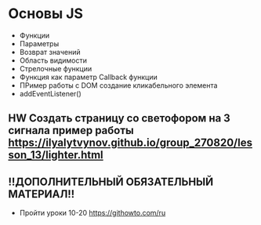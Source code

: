 # Основы JS 
- Функции
- Параметры
- Возврат значений
- Область видимости
- Стрелочные функции
- Функция как параметр Callback функции
- ПРимер работы с DOM создание кликабельного элемента
- addEventListener()

## HW Создать страницу со светофором на 3 сигнала пример работы https://ilyalytvynov.github.io/group_270820/lesson_13/lighter.html

## !!ДОПОЛНИТЕЛЬНЫЙ ОБЯЗАТЕЛЬНЫЙ МАТЕРИАЛ!!
- Пройти уроки 10-20 https://githowto.com/ru